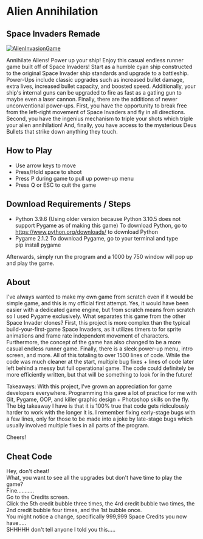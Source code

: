 # Alien Annihilation
## Space Invaders Remade  
[![AlienInvasionGame](https://img.youtube.com/vi/FZRjruKddws)](https://www.youtube.com/watch?v=FZRjruKddws)
  
Annihilate Aliens! Power up your ship! Enjoy this casual endless runner game built off of Space Invaders!
Start as a humble cyan ship constructed to the original Space Invader ship standards and upgrade to a battleship. Power-Ups include classic upgrades such as increased bullet damage, extra lives, increased bullet capacity, and boosted speed. Additionally, your ship's internal guns can be upgraded to fire as fast as a gatling gun to maybe even a laser cannon. Finally, there are the additions of newer unconventional power-ups. First, you have the opportunity to break free from the left-right movement of Space Invaders and fly in all directions. Second, you have the ingenius mechanism to triple your shots which triple your alien annihilation! And, finally, you have access to the mysterious Deus Bullets that strike down anything they touch.

## How to Play
* Use arrow keys to move
* Press/Hold space to shoot
* Press P during game to pull up power-up menu
* Press Q or ESC to quit the game

## Download Requirements / Steps
* Python 3.9.6  (Using older version because Python 3.10.5 does not support Pygame as of making this game)
To download Python, go to https://www.python.org/downloads/ to download Python
* Pygame 2.1.2
To download Pygame, go to your terminal and type  
pip install pygame  
  
Afterwards, simply run the program and a 1000 by 750 window will pop up and play the game.

## About
I've always wanted to make my own game from scratch even if it would be simple game, and this is my official first attempt. Yes, it would have been easier with a dedicated game engine, but from scratch means from scratch so I used Pygame exclusively. 
What separates this game from the other Space Invader clones? First, this project is more complex than the typical build-your-first-game Space Invaders, as it utilizes timers to for sprite animations and frame rate independent movement of characters. Furthermore, the concept of the game has also changed to be a more casual endless runner game. Finally, there is a sleek power-up menu, intro screen, and more. All of this totaling to over 1500 lines of code. While the code was much cleaner at the start, multiple bug fixes + lines of code later left behind a messy but full operational game. The code could definitely be more efficiently written, but that will be something to look for in the future!

Takeaways:
With this project, I've grown an appreciation for game developers everywhere. Programming this gave a lot of practice for me with Git, Pygame, OOP, and killer graphic design + Photoshop skills on the fly. 
The big takeaway I have is that it is 100% true that code gets ridiculously harder to work with the longer it is. I remember fixing early-stage bugs with a few lines, only for those to be made into a joke by late-stage bugs which usually involved multiple fixes in all parts of the program.

Cheers!

## Cheat Code
Hey, don't cheat!  
What, you want to see all the upgrades but don't have time to play the game?  
Fine...........  
Go to the Credits screen.  
Click the 5th credit bubble three times, the 4rd credit bubble two times, the 2nd credit bubble four times, and the 1st bubble once.  
You might notice a change, specifically 999,999 Space Credits you now have.....  
SHHHHH don't tell anyone I told you this.....  
